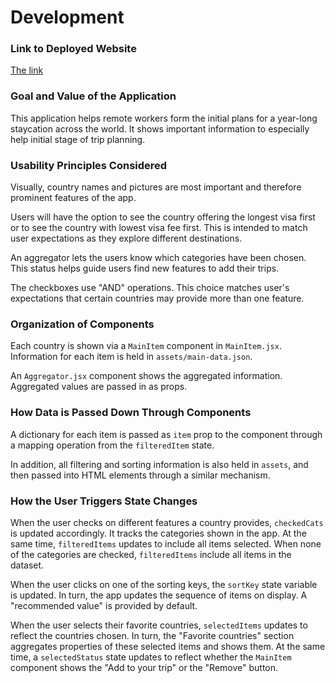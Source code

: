 # Development

### Link to Deployed Website

[The link](https://happychimp747.github.io/react-project/)

### Goal and Value of the Application

This application helps remote workers form the initial plans
for a year-long staycation across the world. It shows important
information to especially help initial stage of trip planning.

### Usability Principles Considered

Visually, country names and pictures are 
most important and therefore prominent features of the app.

Users will have the option to see the country offering the
longest visa first or to see the country with lowest visa
fee first. This is intended to match user expectations as
they explore different destinations.

An aggregator lets the users know which categories have been
chosen. This status helps guide users find new features to
add their trips.

The checkboxes use "AND" operations. This choice matches
user's expectations that certain countries may provide more
than one feature.

### Organization of Components

Each country is shown via a `MainItem` component in
`MainItem.jsx`. Information for each item is held
in `assets/main-data.json`.

An `Aggregator.jsx` component shows the aggregated information.
Aggregated values are passed in as props.

### How Data is Passed Down Through Components

A dictionary for each item is passed as `item` prop to the
component through a mapping operation from the `filteredItem` state.

In addition, all filtering and sorting information is also
held in `assets`, and then passed into HTML elements through a
similar mechanism.

### How the User Triggers State Changes

When the user checks on different features a country
provides,
`checkedCats` is updated accordingly. It tracks the
categories shown in the app. At the same time, `filteredItems` 
updates to include all items selected. When none of the
categories are checked, `filteredItems` include all items 
in the dataset.

When the user clicks on one of the sorting keys,
the `sortKey`
state variable is updated. In turn, the app updates the
sequence of items on display. A "recommended value" is
provided by default.

When the user selects their favorite
countries, `selectedItems` updates to reflect the countries
chosen. In
turn, the "Favorite countries" section aggregates properties
of these selected items and shows them. At the same time,
a `selectedStatus` state updates to reflect whether
the `MainItem` component shows the "Add to your trip" or
the "Remove" button.
